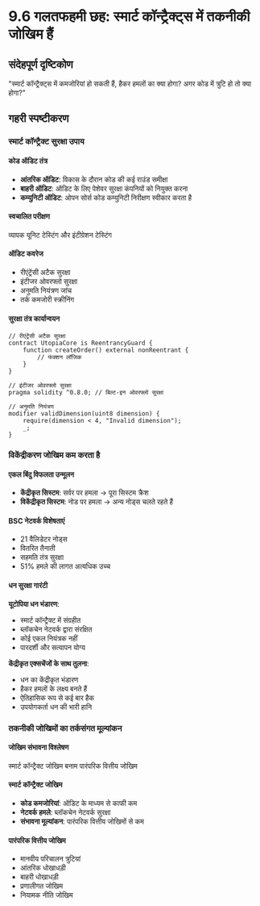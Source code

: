 # 9.6 गलतफहमी छह: स्मार्ट कॉन्ट्रैक्ट्स में तकनीकी जोखिम हैं

## संदेहपूर्ण दृष्टिकोण
"स्मार्ट कॉन्ट्रैक्ट्स में कमजोरियां हो सकती हैं, हैकर हमलों का क्या होगा? अगर कोड में त्रुटि हो तो क्या होगा?"

## गहरी स्पष्टीकरण

### स्मार्ट कॉन्ट्रैक्ट सुरक्षा उपाय

#### कोड ऑडिट तंत्र

- **आंतरिक ऑडिट**: विकास के दौरान कोड की कई राउंड समीक्षा
- **बाहरी ऑडिट**: ऑडिट के लिए पेशेवर सुरक्षा कंपनियों को नियुक्त करना
- **कम्युनिटी ऑडिट**: ओपन सोर्स कोड कम्युनिटी निरीक्षण स्वीकार करता है

#### स्वचालित परीक्षण

व्यापक यूनिट टेस्टिंग और इंटीग्रेशन टेस्टिंग

#### ऑडिट कवरेज

- रीएंट्रेंसी अटैक सुरक्षा
- इंटीजर ओवरफ्लो सुरक्षा
- अनुमति नियंत्रण जांच
- तर्क कमजोरी स्क्रीनिंग

#### सुरक्षा तंत्र कार्यान्वयन

```solidity
// रीएंट्रेंसी अटैक सुरक्षा
contract UtopiaCore is ReentrancyGuard {
    function createOrder() external nonReentrant {
        // फंक्शन लॉजिक
    }
}

// इंटीजर ओवरफ्लो सुरक्षा
pragma solidity ^0.8.0; // बिल्ट-इन ओवरफ्लो सुरक्षा

// अनुमति नियंत्रण
modifier validDimension(uint8 dimension) {
    require(dimension < 4, "Invalid dimension");
    _;
}
```

### विकेंद्रीकरण जोखिम कम करता है

#### एकल बिंदु विफलता उन्मूलन

- **केंद्रीकृत सिस्टम**: सर्वर पर हमला → पूरा सिस्टम क्रैश
- **विकेंद्रीकृत सिस्टम**: नोड पर हमला → अन्य नोड्स चलते रहते हैं

#### BSC नेटवर्क विशेषताएं

- 21 वैलिडेटर नोड्स
- वितरित तैनाती
- सहमति तंत्र सुरक्षा
- 51% हमले की लागत अत्यधिक उच्च

#### धन सुरक्षा गारंटी

**यूटोपिया धन भंडारण**:

- स्मार्ट कॉन्ट्रैक्ट में संग्रहीत
- ब्लॉकचेन नेटवर्क द्वारा संरक्षित
- कोई एकल नियंत्रक नहीं
- पारदर्शी और सत्यापन योग्य

**केंद्रीकृत एक्सचेंजों के साथ तुलना**:

- धन का केंद्रीकृत भंडारण
- हैकर हमलों के लक्ष्य बनते हैं
- ऐतिहासिक रूप से कई बार हैक
- उपयोगकर्ता धन की भारी हानि

### तकनीकी जोखिमों का तर्कसंगत मूल्यांकन

#### जोखिम संभावना विश्लेषण

स्मार्ट कॉन्ट्रैक्ट जोखिम बनाम पारंपरिक वित्तीय जोखिम

#### स्मार्ट कॉन्ट्रैक्ट जोखिम

- **कोड कमजोरियां**: ऑडिट के माध्यम से काफी कम
- **नेटवर्क हमले**: ब्लॉकचेन नेटवर्क सुरक्षा
- **संभावना मूल्यांकन**: पारंपरिक वित्तीय जोखिमों से कम

#### पारंपरिक वित्तीय जोखिम

- मानवीय परिचालन त्रुटियां
- आंतरिक धोखाधड़ी
- बाहरी धोखाधड़ी
- प्रणालीगत जोखिम
- नियामक नीति जोखिम